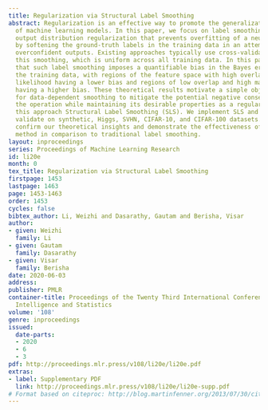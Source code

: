 ```yaml
---
title: Regularization via Structural Label Smoothing
abstract: Regularization is an effective way to promote the generalization performance
  of machine learning models. In this paper, we focus on label smoothing, a form of
  output distribution regularization that prevents overfitting of a neural network
  by softening the ground-truth labels in the training data in an attempt to penalize
  overconfident outputs. Existing approaches typically use cross-validation to impose
  this smoothing, which is uniform across all training data. In this paper, we show
  that such label smoothing imposes a quantifiable bias in the Bayes error rate of
  the training data, with regions of the feature space with high overlap and low marginal
  likelihood having a lower bias and regions of low overlap and high marginal likelihood
  having a higher bias. These theoretical results motivate a simple objective function
  for data-dependent smoothing to mitigate the potential negative consequences of
  the operation while maintaining its desirable properties as a regularizer. We call
  this approach Structural Label Smoothing (SLS). We implement SLS and empirically
  validate on synthetic, Higgs, SVHN, CIFAR-10, and CIFAR-100 datasets. The results
  confirm our theoretical insights and demonstrate the effectiveness of the proposed
  method in comparison to traditional label smoothing.
layout: inproceedings
series: Proceedings of Machine Learning Research
id: li20e
month: 0
tex_title: Regularization via Structural Label Smoothing
firstpage: 1453
lastpage: 1463
page: 1453-1463
order: 1453
cycles: false
bibtex_author: Li, Weizhi and Dasarathy, Gautam and Berisha, Visar
author:
- given: Weizhi
  family: Li
- given: Gautam
  family: Dasarathy
- given: Visar
  family: Berisha
date: 2020-06-03
address: 
publisher: PMLR
container-title: Proceedings of the Twenty Third International Conference on Artificial
  Intelligence and Statistics
volume: '108'
genre: inproceedings
issued:
  date-parts:
  - 2020
  - 6
  - 3
pdf: http://proceedings.mlr.press/v108/li20e/li20e.pdf
extras:
- label: Supplementary PDF
  link: http://proceedings.mlr.press/v108/li20e/li20e-supp.pdf
# Format based on citeproc: http://blog.martinfenner.org/2013/07/30/citeproc-yaml-for-bibliographies/
---
```

